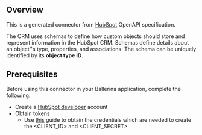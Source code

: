 ## Overview
This is a generated connector from [HubSpot](https://www.hubspot.com/) OpenAPI specification. 

The CRM uses schemas to define how custom objects should store and represent information in the HubSpot CRM. Schemas define details about an object''s type, properties, and associations. The schema can be uniquely identified by its **object type ID**.
 
## Prerequisites
Before using this connector in your Ballerina application, complete the following:
* Create a [HubSpot developer](https://developers.hubspot.com/) account
* Obtain tokens
    - Use [this](https://developers.hubspot.com/docs/api/working-with-oauth4) guide to obtain the credentials which are needed to create the <CLIENT_ID> and <CLIENT_SECRET>
    